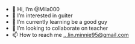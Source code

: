 - 👋 Hi, I’m @Mila000
- 👀 I’m interested in guiter
- 🌱 I’m currently learning be a good guy
- 💞️ I’m looking to collaborate on teacher
- 📫 How to reach me ...lin.minnie95@gmail.com

<!---
Mila000/Mila000 is a ✨ special ✨ repository because its `README.md` (this file) appears on your GitHub profile.
You can click the Preview link to take a look at your changes.
--->
